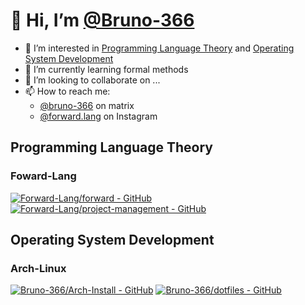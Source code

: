 # 👋 Hi, I’m [@Bruno-366](https://github.com/Bruno-366)

- 👀 I’m interested in [Programming Language Theory] and [Operating System Development]
- 🌱 I’m currently learning formal methods
- 💞️ I’m looking to collaborate on ...
- 📫 How to reach me:
  - [@bruno-366] on matrix
  - [@forward.lang] on Instagram

[Programming Language Theory]: https://github.com/marcpaq/b1fipl
[Operating System Development]: https://github.com/topics/osdev
[@forward.lang]: https://www.instagram.com/forward.lang/
[@bruno-366]: https://matrix.to/#/@bruno-366:matrix.org

<!---
Bruno-366/Bruno-366 is a ✨ special ✨ repository because its `README.md` (this file) appears on your GitHub profile.
You can click the Preview link to take a look at your changes.
--->

## Programming Language Theory
### Foward-Lang

[![Forward-Lang/forward - GitHub](https://gh-card.dev/repos/Forward-Lang/forward.svg?fullname=)](https://github.com/Forward-Lang/forward)
[![Forward-Lang/project-management - GitHub](https://gh-card.dev/repos/Forward-Lang/project-management.svg?fullname=)](https://github.com/Forward-Lang/project-management)

## Operating System Development
### Arch-Linux

[![Bruno-366/Arch-Install - GitHub](https://gh-card.dev/repos/Bruno-366/Arch-Install.svg?fullname=)](https://github.com/Bruno-366/Arch-Install)
[![Bruno-366/dotfiles - GitHub](https://gh-card.dev/repos/Bruno-366/dotfiles.svg?fullname=)](https://github.com/Bruno-366/dotfiles)

<!--
## GitHub Stats & Top Langs

[![Top Langs](https://github-readme-stats.vercel.app/api/top-langs/?username=Bruno-366)](https://github.com/anuraghazra/github-readme-stats)
[![Bruno-366's GitHub stats](https://github-readme-stats-one-bice.vercel.app/api?username=Bruno-366&show_icons=true&include_all_commits=true&count_private=true&role=OWNER,COLLABORATOR)](https://github.com/anuraghazra/github-readme-stats)

Sometimes,
when I'm bored I play with languages on my private repo.  
(It's private becuase it has answers to code challenges, and I don't want to spoil the fun for others)

Today (DD/MM/YYYY: 17/06/2021) the repo's language usage looks like this:

![image](https://user-images.githubusercontent.com/81762173/122386935-a6feca00-cf6e-11eb-93a6-72de075f755c.png)

-->
